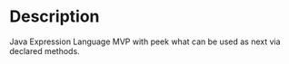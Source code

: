 # Description
Java Expression Language MVP with peek what can be used as next via declared methods.




